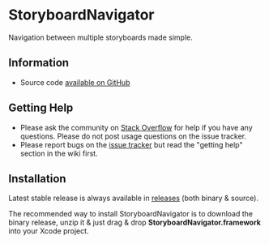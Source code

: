 # StoryboardNavigator

Navigation between multiple storyboards made simple.

## Information

* Source code [available on GitHub](https://github.com/MobileToolkit/StoryboardNavigator)

## Getting Help

* Please ask the community on [Stack Overflow](http://stackoverflow.com/) for help if you have any questions. Please do not post usage questions on the issue tracker.
* Please report bugs on the [issue tracker](https://github.com/MobileToolkit/StoryboardNavigator/issues) but read the "getting help" section in the wiki first.

## Installation

Latest stable release is always available in [releases](https://github.com/MobileToolkit/StoryboardNavigator/releases) (both binary & source).

The recommended way to install StoryboardNavigator is to download the binary release, unzip it & just drag & drop **StoryboardNavigator.framework** into your Xcode project.
